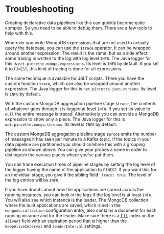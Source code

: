 # Troubleshooting

Creating declarative data pipelines like this can quickly become quite complex. So you need to be able to debug them. There are a few tools to help with this.

Wherever you write MongoDB expressions that are not used to actually query the database, you can use the `$trace` operator. It can be wrapped around another expression. The result is the same, but as a side effect some tracing is written to the log with log level `INFO`. The Java logger for this is `net.pincette.mongo.expressions`. Its level is `INFO` by default. If you set it to `FINEST`, this kind of tracing is done for all expressions.

The same technique is available for JSLT scripts. There you have the custom function `trace`, which can also be wrapped around another expression. The Java logger for this is `net.pincette.json.streams`. Its level is `INFO` by default.

With the custom MongoDB aggregation pipeline stage `$trace`, the contents of whatever goes through it is logged at level `INFO`. If you set its value to `null` the entire message is traced. Alternatively you can provide a MongoDB expression to show only a piece. The Java logger for this is `net.pincette.mongo.streams`. Its level is `INFO` by default.

The custom MongoDB aggregation pipeline stage `$probe` emits the number of messages it has seen per minute to a Kafka topic. If the topics in your data pipeline are partitioned you should combine this with a grouping pipeline as shown above. You can give your probes a name in order to distinguish the various places where you've put them.

You can trace execution times of pipeline stages by setting the log level of the logger having the name of the application to `FINEST`. If you want this for an individual stage, you give it the sibling field `_trace: true`. The level of the log entries will be `INFO`.

If you have doubts about how the applications are spread across the running instances, you can look in the logs if the log level is at least `INFO`. You will also see which instance is the leader. The MongoDB collection where the built applications are saved, which is set in the `mongodb.collection` configuration entry, also contains a document for each running instance and for the leader. Make sure there is a [TTL](https://www.mongodb.com/docs/manual/core/index-ttl/) index on the `aliveAt` field with an expiration period that is higher than the `keepAliveInterval` and `leaderInterval` settings.